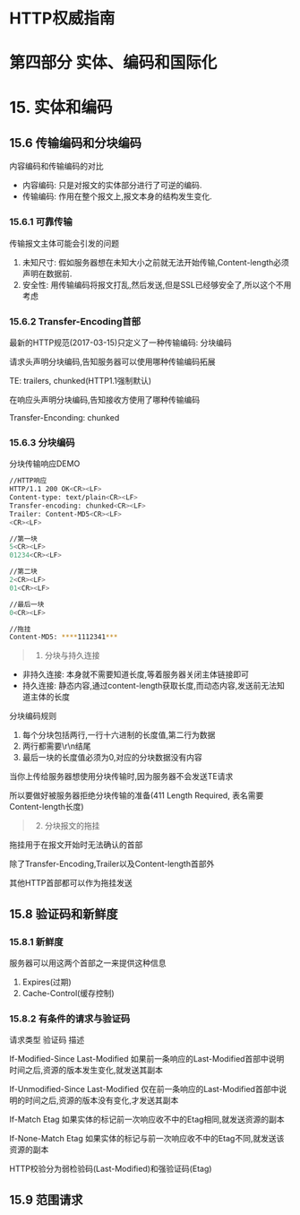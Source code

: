 # HTTP权威指南

# 第四部分 实体、编码和国际化

# 15. 实体和编码

## 15.6 传输编码和分块编码

内容编码和传输编码的对比

* 内容编码: 只是对报文的实体部分进行了可逆的编码.
* 传输编码: 作用在整个报文上,报文本身的结构发生变化.

### 15.6.1 可靠传输

传输报文主体可能会引发的问题

1. 未知尺寸: 假如服务器想在未知大小之前就无法开始传输,Content-length必须声明在数据前.
2. 安全性: 用传输编码将报文打乱,然后发送,但是SSL已经够安全了,所以这个不用考虑

### 15.6.2 Transfer-Encoding首部

最新的HTTP规范(2017-03-15)只定义了一种传输编码: 分块编码

请求头声明分块编码,告知服务器可以使用哪种传输编码拓展

TE: trailers, chunked(HTTP1.1强制默认)

在响应头声明分块编码,告知接收方使用了哪种传输编码

Transfer-Enconding: chunked

### 15.6.3 分块编码

分块传输响应DEMO

```bash
//HTTP响应
HTTP/1.1 200 OK<CR><LF>
Content-type: text/plain<CR><LF>
Transfer-encoding: chunked<CR><LF>
Trailer: Content-MD5<CR><LF>
<CR><LF>

//第一块
5<CR><LF>
01234<CR><LF>

//第二块
2<CR><LF>
01<CR><LF>

//最后一块
0<CR><LF>

//拖挂
Content-MD5: ****1112341***
```

> 1. 分块与持久连接

* 非持久连接: 本身就不需要知道长度,等着服务器关闭主体链接即可
* 持久连接: 静态内容,通过content-length获取长度,而动态内容,发送前无法知道主体的长度

分块编码规则

1. 每个分块包括两行,一行十六进制的长度值,第二行为数据
2. 两行都需要\r\n结尾
3. 最后一块的长度值必须为0,对应的分块数据没有内容

当你上传给服务器想使用分块传输时,因为服务器不会发送TE请求

所以要做好被服务器拒绝分块传输的准备(411 Length Required, 表名需要Content-length长度)

> 2. 分块报文的拖挂

拖挂用于在报文开始时无法确认的首部

除了Transfer-Encoding,Trailer以及Content-length首部外

其他HTTP首部都可以作为拖挂发送

## 15.8 验证码和新鲜度

### 15.8.1 新鲜度

服务器可以用这两个首部之一来提供这种信息

1. Expires(过期)
2. Cache-Control(缓存控制)

### 15.8.2 有条件的请求与验证码

请求类型             验证码          描述

If-Modified-Since   Last-Modified 如果前一条响应的Last-Modified首部中说明时间之后,资源的版本发生变化,就发送其副本

If-Unmodified-Since Last-Modified 仅在前一条响应的Last-Modified首部中说明的时间之后,资源的版本没有变化,才发送其副本

If-Match             Etag         如果实体的标记前一次响应收不中的Etag相同,就发送资源的副本

If-None-Match        Etag         如果实体的标记与前一次响应收不中的Etag不同,就发送该资源的副本

HTTP校验分为弱检验码(Last-Modified)和强验证码(Etag)

## 15.9 范围请求



